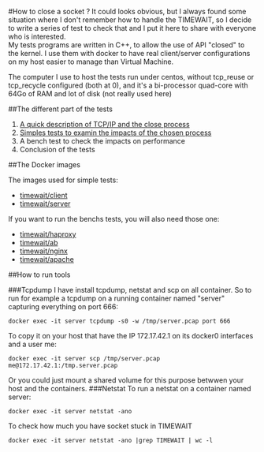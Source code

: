 #How to close a socket ?
It could looks obvious, but I always found some situation where I don't remember how to handle the TIMEWAIT, so I decide to write a series of test to check that and I put it here to share with everyone who is interested.  
My tests programs are written in C++, to allow the use of API "closed" to the kernel. I use them with docker to have real client/server configurations on my host easier to manage than Virtual Machine.  

The computer I use to host the tests run under centos, without tcp\_reuse or tcp\_recycle configured (both at 0), and it's a bi-processor quad-core with 64Go of RAM and lot of disk (not really used here)

##The different part of the tests

1. [A quick description of TCP/IP and the close process](docs/tcpip.md)
2. [Simples tests to examin the impacts of the chosen process](scenarii/simple_tests.md)
3. A bench test to check the impacts on performance
4. Conclusion of the tests

##The Docker images

The images used for simple tests:

-	[timewait/client](docs/client.md)
-	[timewait/server](docs/server.md)

If you want to run the benchs tests, you will also need those one:

-	[timewait/haproxy](docs/haproxy.md)
-	[timewait/ab](docs/ab.md)
-	[timewait/nginx](docs/nginx.md)
-	[timewait/apache](docs/apache.md)


##How to run tools


###Tcpdump
I have install tcpdump, netstat and scp on all container. So to run for example a tcpdump on a running container named "server" capturing everything on port 666:

```
docker exec -it server tcpdump -s0 -w /tmp/server.pcap port 666
```

To copy it on your host that have the IP 172.17.42.1 on its docker0 interfaces  and a user me:  

```
docker exec -it server scp /tmp/server.pcap me@172.17.42.1:/tmp.server.pcap
```

Or you could just mount a shared volume for this purpose betwwen your host and the containers.
###Netstat 
To run a netstat on a container named server:  

```
docker exec -it server netstat -ano
```

To check how much you have socket stuck in TIMEWAIT

```
docker exec -it server netstat -ano |grep TIMEWAIT | wc -l
```

